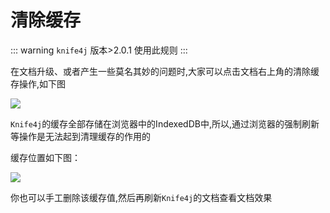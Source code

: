 # 清除缓存

::: warning
`knife4j` 版本>2.0.1 使用此规则
:::


在文档升级、或者产生一些莫名其妙的问题时,大家可以点击文档右上角的清除缓存操作,如下图

![](/knife4j/images/knife4j/plus/clearCache.png)

`Knife4j`的缓存全部存储在浏览器中的IndexedDB中,所以,通过浏览器的强制刷新等操作是无法起到清理缓存的作用的

缓存位置如下图：

![](/knife4j/images/knife4j/plus/cacheLocation.png)

你也可以手工删除该缓存值,然后再刷新`Knife4j`的文档查看文档效果
 
 
 